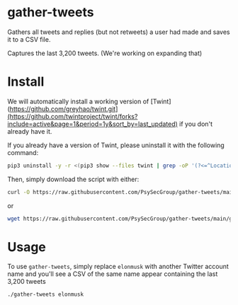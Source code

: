 # gather-tweets

Gathers all tweets and replies (but not retweets) a user had made and saves it to a CSV file.

Captures the last 3,200 tweets.  (We're working on expanding that)

# Install

We will automatically install a working version of [Twint](https://github.com/greyhao/twint.git](https://github.com/twintproject/twint/forks?include=active&page=1&period=1y&sort_by=last_updated) if you don't already have it.

If you already have a version of Twint, please uninstall it with the following command:

```bash
pip3 uninstall -y -r <(pip3 show --files twint | grep -oP '(?<=^Location: ).*')/requires.txt
```

Then, simply download the script with either:

```bash
curl -O https://raw.githubusercontent.com/PsySecGroup/gather-tweets/main/gather-tweets
```

or

```bash
wget https://raw.githubusercontent.com/PsySecGroup/gather-tweets/main/gather-tweets
```

# Usage

To use `gather-tweets`, simply replace `elonmusk` with another Twitter account name and you'll see a CSV of the same name appear containing the last 3,200 tweets

```bash
./gather-tweets elonmusk
```
